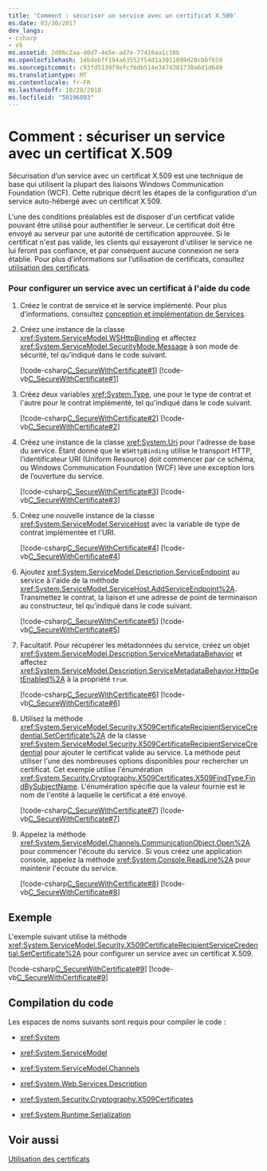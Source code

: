 ```yaml
---
title: 'Comment : sécuriser un service avec un certificat X.509'
ms.date: 03/30/2017
dev_langs:
- csharp
- vb
ms.assetid: 2d06c2aa-d0d7-4e5e-ad7e-77416aa1c10b
ms.openlocfilehash: 1db4ebff194a63552f54d1a3011099d28cbbf659
ms.sourcegitcommit: c93fd5139f9efcf6db514e3474301738a6d1d649
ms.translationtype: MT
ms.contentlocale: fr-FR
ms.lasthandoff: 10/28/2018
ms.locfileid: "50196893"
---
```

# <a name="how-to-secure-a-service-with-an-x509-certificate"></a>Comment : sécuriser un service avec un certificat X.509
Sécurisation d’un service avec un certificat X.509 est une technique de base qui utilisent la plupart des liaisons Windows Communication Foundation (WCF). Cette rubrique décrit les étapes de la configuration d'un service auto-hébergé avec un certificat X.509.  
  
 L'une des conditions préalables est de disposer d'un certificat valide pouvant être utilisé pour authentifier le serveur. Le certificat doit être envoyé au serveur par une autorité de certification approuvée. Si le certificat n'est pas valide, les clients qui essayeront d'utiliser le service ne lui feront pas confiance, et par conséquent aucune connexion ne sera établie. Pour plus d’informations sur l’utilisation de certificats, consultez [utilisation des certificats](../../../../docs/framework/wcf/feature-details/working-with-certificates.md).  
  
### <a name="to-configure-a-service-with-a-certificate-using-code"></a>Pour configurer un service avec un certificat à l'aide du code  
  
1.  Créez le contrat de service et le service implémenté. Pour plus d’informations, consultez [conception et implémentation de Services](../../../../docs/framework/wcf/designing-and-implementing-services.md).  
  
2.  Créez une instance de la classe <xref:System.ServiceModel.WSHttpBinding> et affectez <xref:System.ServiceModel.SecurityMode.Message> à son mode de sécurité, tel qu'indiqué dans le code suivant.  
  
     [!code-csharp[C_SecureWithCertificate#1](../../../../samples/snippets/csharp/VS_Snippets_CFX/c_securewithcertificate/cs/source.cs#1)]
     [!code-vb[C_SecureWithCertificate#1](../../../../samples/snippets/visualbasic/VS_Snippets_CFX/c_securewithcertificate/vb/source.vb#1)]  
  
3.  Créez deux variables <xref:System.Type>, une pour le type de contrat et l'autre pour le contrat implémenté, tel qu'indiqué dans le code suivant.  
  
     [!code-csharp[C_SecureWithCertificate#2](../../../../samples/snippets/csharp/VS_Snippets_CFX/c_securewithcertificate/cs/source.cs#2)]
     [!code-vb[C_SecureWithCertificate#2](../../../../samples/snippets/visualbasic/VS_Snippets_CFX/c_securewithcertificate/vb/source.vb#2)]  
  
4.  Créez une instance de la classe <xref:System.Uri> pour l'adresse de base du service. Étant donné que le `WSHttpBinding` utilise le transport HTTP, l’identificateur URI (Uniform Resource) doit commencer par ce schéma, ou Windows Communication Foundation (WCF) lève une exception lors de l’ouverture du service.  
  
     [!code-csharp[C_SecureWithCertificate#3](../../../../samples/snippets/csharp/VS_Snippets_CFX/c_securewithcertificate/cs/source.cs#3)]
     [!code-vb[C_SecureWithCertificate#3](../../../../samples/snippets/visualbasic/VS_Snippets_CFX/c_securewithcertificate/vb/source.vb#3)]  
  
5.  Créez une nouvelle instance de la classe <xref:System.ServiceModel.ServiceHost> avec la variable de type de contrat implémentée et l'URI.  
  
     [!code-csharp[C_SecureWithCertificate#4](../../../../samples/snippets/csharp/VS_Snippets_CFX/c_securewithcertificate/cs/source.cs#4)]
     [!code-vb[C_SecureWithCertificate#4](../../../../samples/snippets/visualbasic/VS_Snippets_CFX/c_securewithcertificate/vb/source.vb#4)]  
  
6.  Ajoutez <xref:System.ServiceModel.Description.ServiceEndpoint> au service à l'aide de la méthode <xref:System.ServiceModel.ServiceHost.AddServiceEndpoint%2A>. Transmettez le contrat, la liaison et une adresse de point de terminaison au constructeur, tel qu’indiqué dans le code suivant.  
  
     [!code-csharp[C_SecureWithCertificate#5](../../../../samples/snippets/csharp/VS_Snippets_CFX/c_securewithcertificate/cs/source.cs#5)]
     [!code-vb[C_SecureWithCertificate#5](../../../../samples/snippets/visualbasic/VS_Snippets_CFX/c_securewithcertificate/vb/source.vb#5)]  
  
7.  Facultatif. Pour récupérer les métadonnées du service, créez un objet <xref:System.ServiceModel.Description.ServiceMetadataBehavior> et affectez <xref:System.ServiceModel.Description.ServiceMetadataBehavior.HttpGetEnabled%2A> à la propriété `true`.  
  
     [!code-csharp[C_SecureWithCertificate#6](../../../../samples/snippets/csharp/VS_Snippets_CFX/c_securewithcertificate/cs/source.cs#6)]
     [!code-vb[C_SecureWithCertificate#6](../../../../samples/snippets/visualbasic/VS_Snippets_CFX/c_securewithcertificate/vb/source.vb#6)]  
  
8.  Utilisez la méthode <xref:System.ServiceModel.Security.X509CertificateRecipientServiceCredential.SetCertificate%2A> de la classe <xref:System.ServiceModel.Security.X509CertificateRecipientServiceCredential> pour ajouter le certificat valide au service. La méthode peut utiliser l'une des nombreuses options disponibles pour rechercher un certificat. Cet exemple utilise l'énumération <xref:System.Security.Cryptography.X509Certificates.X509FindType.FindBySubjectName>. L'énumération spécifie que la valeur fournie est le nom de l'entité à laquelle le certificat a été envoyé.  
  
     [!code-csharp[C_SecureWithCertificate#7](../../../../samples/snippets/csharp/VS_Snippets_CFX/c_securewithcertificate/cs/source.cs#7)]
     [!code-vb[C_SecureWithCertificate#7](../../../../samples/snippets/visualbasic/VS_Snippets_CFX/c_securewithcertificate/vb/source.vb#7)]  
  
9. Appelez la méthode <xref:System.ServiceModel.Channels.CommunicationObject.Open%2A> pour commencer l'écoute du service. Si vous créez une application console, appelez la méthode <xref:System.Console.ReadLine%2A> pour maintenir l'écoute du service.  
  
     [!code-csharp[C_SecureWithCertificate#8](../../../../samples/snippets/csharp/VS_Snippets_CFX/c_securewithcertificate/cs/source.cs#8)]
     [!code-vb[C_SecureWithCertificate#8](../../../../samples/snippets/visualbasic/VS_Snippets_CFX/c_securewithcertificate/vb/source.vb#8)]  
  
## <a name="example"></a>Exemple  
 L'exemple suivant utilise la méthode <xref:System.ServiceModel.Security.X509CertificateRecipientServiceCredential.SetCertificate%2A> pour configurer un service avec un certificat X.509.  
  
 [!code-csharp[C_SecureWithCertificate#9](../../../../samples/snippets/csharp/VS_Snippets_CFX/c_securewithcertificate/cs/source.cs#9)]
 [!code-vb[C_SecureWithCertificate#9](../../../../samples/snippets/visualbasic/VS_Snippets_CFX/c_securewithcertificate/vb/source.vb#9)]  
  
## <a name="compiling-the-code"></a>Compilation du code  
 Les espaces de noms suivants sont requis pour compiler le code :  
  
-   <xref:System>  
  
-   <xref:System.ServiceModel>  
  
-   <xref:System.ServiceModel.Channels>  
  
-   <xref:System.Web.Services.Description>  
  
-   <xref:System.Security.Cryptography.X509Certificates>  
  
-   <xref:System.Runtime.Serialization>  
  
## <a name="see-also"></a>Voir aussi  
 [Utilisation des certificats](../../../../docs/framework/wcf/feature-details/working-with-certificates.md)
